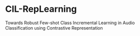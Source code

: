 # CIL-RepLearning
Towards Robust Few-shot Class Incremental Learning in Audio Classification using Contrastive Representation

